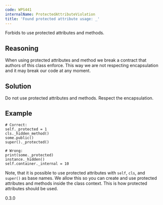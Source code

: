 ```yaml
---
code: WPS441
internalName: ProtectedAttributeViolation
title: 'Found protected attribute usage: _'
---
```


Forbids to use protected attributes and methods.

## Reasoning
When using protected attributes and method we break a contract that
authors of this class enforce. This way we are not respecting
encapsulation and it may break our code at any moment.

## Solution
Do not use protected attributes and methods. Respect the
encapsulation.

## Example

    # Correct:
    self._protected = 1
    cls._hidden_method()
    some.public()
    super()._protected()
    
    # Wrong:
    print(some._protected)
    instance._hidden()
    self.container._internal = 10

Note, that it is possible to use protected attributes with `self`,
`cls`, and `super()` as base names. We allow this so you can create and
use protected attributes and methods inside the class context. This is
how protected attributes should be used.

<div class="versionadded">

0.3.0

</div>